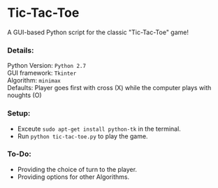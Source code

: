 # Tic-Tac-Toe
A GUI-based Python script for the classic "Tic-Tac-Toe" game!  
### Details:  
Python Version: `Python 2.7`  
GUI framework: `Tkinter`  
Algorithm: `minimax`  
Defaults: Player goes first with cross (X) while the computer plays with noughts (O)  
### Setup:  
* Exceute `sudo apt-get install python-tk` in the terminal.  
* Run `python tic-tac-toe.py` to play the game.  
### To-Do:  
* Providing the choice of turn to the player.  
* Providing options for other Algorithms.
